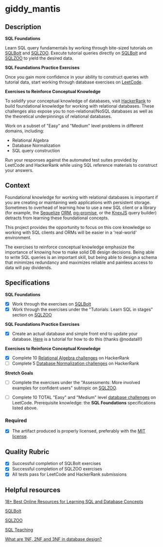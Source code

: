 # giddy_mantis

## Description

**SQL Foundations**

Learn SQL query fundamentals by working through bite-sized tutorials on [SQLBolt](https://sqlbolt.com/) and [SQLZOO](http://sqlzoo.net/). Execute tutorial queries directly on [SQLBolt](https://sqlbolt.com/) and [SQLZOO](http://sqlzoo.net/) to yield the desired data.

**SQL Foundations Practice Exercises**

Once you gain more confidence in your ability to construct queries with tutorial data, start working through database exercises on [LeetCode](https://leetcode.com/problemset/database/).

**Exercises to Reinforce Conceptual Knowledge**

To solidify your conceptual knowledge of databases, visit [HackerRank](https://www.hackerrank.com/domains/databases/relational-algebra) to build foundational knowledge for working with relational databases. These challenges also expose you to non-relational/NoSQL databases as well as the theoretical underpinnings of relational databases.

Work on a subset of "Easy" and "Medium" level problems in different domains, including:
- Relational Algebra
- Database Normalization
- SQL query construction  

Run your responses against the automated test suites provided by LeetCode and HackerRank while using SQL reference materials to construct your answers.
## Context

Foundational knowledge for working with relational databases is important if you are creating or maintaining web applications with persistent storage. Sometimes to overhead of learning how to use a new SQL client or a library (for example, the [Sequelize](http://docs.sequelizejs.com/en/v3/) [ORM](https://en.wikipedia.org/wiki/Object-relational_mapping), [pg-promise](https://github.com/vitaly-t/pg-promise), or the [KnexJS](http://knexjs.org/) query builder) detracts from learning these foundational concepts. 

This project provides the opportunity to focus on this core knowledge so working with SQL clients and ORMs will be easier in a 'real-world' environment.

The exercises to reinforce conceptual knowledge emphasize the importance of knowing how to make solid DB design decisions. Being able to write SQL queries is an important skill, but being able to design a schema that minimizes redundancy and maximizes reliable and painless access to data will pay dividends.

## Specifications

**SQL Foundations**
- [X] Work through the exercises on [SQLBolt](https://sqlbolt.com/)
- [X] Work through the exercises under the "Tutorials: Learn SQL in stages" section on [SQLZOO](http://sqlzoo.net/)

**SQL Foundations Practice Exercises**
- [X] Create an actual database and simple front end to update your database. [Here](http://mherman.org/blog/2016/03/13/designing-a-restful-api-with-node-and-postgres/#.WAqKX5MrKRt) is a tutorial for how to do this (thanks @nodatall!)

**Exercises to Reinforce Conceptual Knowledge**
- [X] Complete 10 [Relational Algebra challenges](https://www.hackerrank.com/domains/databases/relational-algebra/difficulty/all/page/1) on HackerRank
- [ ] Complete 5 [Database Normalization challenges](https://www.hackerrank.com/domains/databases/database-normalization/difficulty/all/page/1) on HackerRank

**Stretch Goals** 
- [ ] Complete the exercises under the "Assessments: More involved examples for confident users" subtopic on [SQLZOO](http://sqlzoo.net/).
- [ ] Complete 10 TOTAL "Easy" and "Medium" level [database challenges](https://leetcode.com/problemset/database/) on LeetCode. Prerequisite knowledge: the **SQL Foundations** specifications listed above.


### Required
- [X] The artifact produced is properly licensed, preferably with the [MIT license](https://opensource.org/licenses/MIT).

## Quality Rubric
- [X] Successful completion of SQLBolt exercises
- [X] Successful completion of SQLZOO exercises
- [X] All tests pass for LeetCode and HackerRank submissions

## Helpful resources

[18+ Best Online Resources for Learning SQL and Database Concepts](http://www.vertabelo.com/blog/notes-from-the-lab/18-best-online-resources-for-learning-sql-and-database)

[SQLBolt](https://sqlbolt.com/)

[SQLZOO](http://sqlzoo.net/)

[SQL Teaching](https://www.sqlteaching.com/)

[What are 1NF, 2NF and 3NF in database design?](http://stackoverflow.com/questions/723998/what-are-1nf-2nf-and-3nf-in-database-design/724032#724032)

